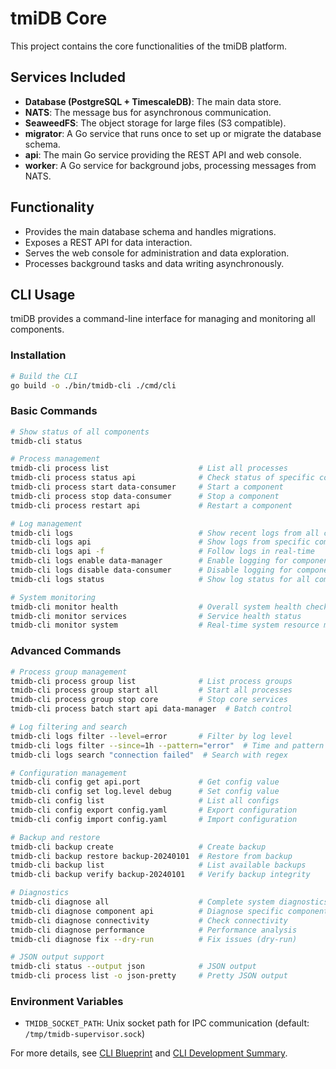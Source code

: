 # tmiDB Core

This project contains the core functionalities of the tmiDB platform.

## Services Included

- **Database (PostgreSQL + TimescaleDB)**: The main data store.
- **NATS**: The message bus for asynchronous communication.
- **SeaweedFS**: The object storage for large files (S3 compatible).
- **migrator**: A Go service that runs once to set up or migrate the database schema.
- **api**: The main Go service providing the REST API and web console.
- **worker**: A Go service for background jobs, processing messages from NATS.

## Functionality

- Provides the main database schema and handles migrations.
- Exposes a REST API for data interaction.
- Serves the web console for administration and data exploration.
- Processes background tasks and data writing asynchronously.

## CLI Usage

tmiDB provides a command-line interface for managing and monitoring all components.

### Installation

```bash
# Build the CLI
go build -o ./bin/tmidb-cli ./cmd/cli
```

### Basic Commands

```bash
# Show status of all components
tmidb-cli status

# Process management
tmidb-cli process list                    # List all processes
tmidb-cli process status api              # Check status of specific component
tmidb-cli process start data-consumer     # Start a component
tmidb-cli process stop data-consumer      # Stop a component
tmidb-cli process restart api             # Restart a component

# Log management
tmidb-cli logs                            # Show recent logs from all components
tmidb-cli logs api                        # Show logs from specific component
tmidb-cli logs api -f                     # Follow logs in real-time
tmidb-cli logs enable data-manager        # Enable logging for component
tmidb-cli logs disable data-consumer      # Disable logging for component
tmidb-cli logs status                     # Show log status for all components

# System monitoring
tmidb-cli monitor health                  # Overall system health check
tmidb-cli monitor services                # Service health status
tmidb-cli monitor system                  # Real-time system resource monitoring
```

### Advanced Commands

```bash
# Process group management
tmidb-cli process group list              # List process groups
tmidb-cli process group start all         # Start all processes
tmidb-cli process group stop core         # Stop core services
tmidb-cli process batch start api data-manager  # Batch control

# Log filtering and search
tmidb-cli logs filter --level=error       # Filter by log level
tmidb-cli logs filter --since=1h --pattern="error"  # Time and pattern filter
tmidb-cli logs search "connection failed"  # Search with regex

# Configuration management
tmidb-cli config get api.port             # Get config value
tmidb-cli config set log.level debug      # Set config value
tmidb-cli config list                     # List all configs
tmidb-cli config export config.yaml       # Export configuration
tmidb-cli config import config.yaml       # Import configuration

# Backup and restore
tmidb-cli backup create                   # Create backup
tmidb-cli backup restore backup-20240101  # Restore from backup
tmidb-cli backup list                     # List available backups
tmidb-cli backup verify backup-20240101   # Verify backup integrity

# Diagnostics
tmidb-cli diagnose all                    # Complete system diagnostics
tmidb-cli diagnose component api          # Diagnose specific component
tmidb-cli diagnose connectivity           # Check connectivity
tmidb-cli diagnose performance            # Performance analysis
tmidb-cli diagnose fix --dry-run          # Fix issues (dry-run)

# JSON output support
tmidb-cli status --output json            # JSON output
tmidb-cli process list -o json-pretty     # Pretty JSON output
```

### Environment Variables

- `TMIDB_SOCKET_PATH`: Unix socket path for IPC communication (default: `/tmp/tmidb-supervisor.sock`)

For more details, see [CLI Blueprint](cli_blueprint.md) and [CLI Development Summary](cli_development_summary.md).
